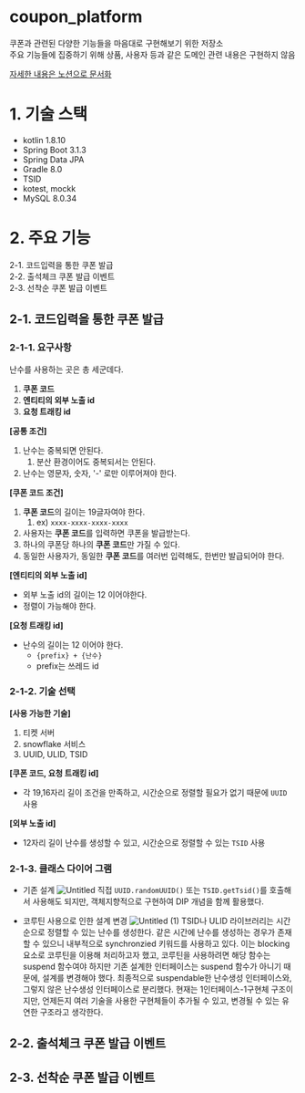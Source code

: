 # coupon_platform
쿠폰과 관련된 다양한 기능들을 마음대로 구현해보기 위한 저장소<br>
주요 기능들에 집중하기 위해 상품, 사용자 등과 같은 도메인 관련 내용은 구현하지 않음

[자세한 내용은 노션으로 문서화](https://languid-visage-6fe.notion.site/Wiki-967b2f3f21d14a7fb84f8bc9791a2f04?pvs=4)

# 1. 기술 스택
- kotlin 1.8.10
- Spring Boot 3.1.3
- Spring Data JPA
- Gradle 8.0
- TSID
- kotest, mockk
- MySQL 8.0.34

# 2. 주요 기능
2-1. 코드입력을 통한 쿠폰 발급<br>
2-2. 출석체크 쿠폰 발급 이벤트<br>
2-3. 선착순 쿠폰 발급 이벤트<br>

## 2-1. 코드입력을 통한 쿠폰 발급
### 2-1-1. 요구사항

난수를 사용하는 곳은 총 세군데다.
  1. **쿠폰 코드**
  2. **엔티티의 외부 노출 id**
  3. **요청 트래킹 id**

**[공통 조건]**
1. 난수는 중복되면 안된다.
    1. 분산 환경이어도 중복되서는 안된다.
2. 난수는 영문자, 숫자, '-' 로만 이루어져야 한다.

**[쿠폰 코드 조건]**
1. **쿠폰 코드**의 길이는 19글자여야 한다.
    1. ex) `xxxx-xxxx-xxxx-xxxx`
2. 사용자는 **쿠폰 코드**를 입력하면 쿠폰을 발급받는다.
3. 하나의 쿠폰당 하나의 **쿠폰 코드**만 가질 수 있다.
4. 동일한 사용자가, 동일한 **쿠폰 코드**를 여러번 입력해도, 한번만 발급되어야 한다.

**[엔티티의 외부 노출 id]**
- 외부 노출 id의 길이는 12 이어야한다.
- 정렬이 가능해야 한다.

**[요청 트래킹 id]**
- 난수의 길이는 12 이어야 한다.
    - `{prefix} + {난수}`
    - prefix는 쓰레드 id

### 2-1-2. 기술 선택
**[사용 가능한 기술]**
1. 티켓 서버
2. snowflake 서비스
3. UUID, ULID, TSID
   
**[쿠폰 코드, 요청 트래킹 id]**
- 각 19,16자리 길이 조건을 만족하고, 시간순으로 정렬할 필요가 없기 때문에 `UUID` 사용

**[외부 노출 id]**
- 12자리 길이 난수를 생성할 수 있고, 시간순으로 정렬할 수 있는 `TSID` 사용 

### 2-1-3. 클래스 다이어 그램
- 기존 설계
![Untitled](https://github.com/znftm97/coupon_platform/assets/57134526/9112a3fc-257c-4d28-826b-44703690c921)
직접 `UUID.randomUUID()` 또는 `TSID.getTsid()`를 호출해서 사용해도 되지만, 객체지향적으로 구현하여 DIP 개념을 함께 활용했다.

- 코루틴 사용으로 인한 설계 변경
![Untitled (1)](https://github.com/znftm97/coupon_platform/assets/57134526/4144bce7-31a4-4856-9eee-fc5c7bfaf08e)
TSID나 ULID 라이브러리는 시간순으로 정렬할 수 있는 난수를 생성한다. 같은 시간에 난수를 생성하는 경우가 존재할 수 있으니 내부적으로 synchronzied 키워드를 사용하고 있다. 이는 blocking 요소로 코루틴을 이용해 처리하고자 했고, 코루틴을 사용하려면 해당 함수는 suspend 함수여야 하지만 기존 설계한 인터페이스는 suspend 함수가 아니기 때문에, 설계를 변경해야 했다.
최종적으로 suspendable한 난수생성 인터페이스와, 그렇지 않은 난수생성 인터페이스로 분리했다. 현재는 1인터페이스-1구현체 구조이지만, 언제든지 여러 기술을 사용한 구현체들이 추가될 수 있고, 변경될 수 있는 유연한 구조라고 생각한다.

## 2-2. 출석체크 쿠폰 발급 이벤트
## 2-3. 선착순 쿠폰 발급 이벤트
